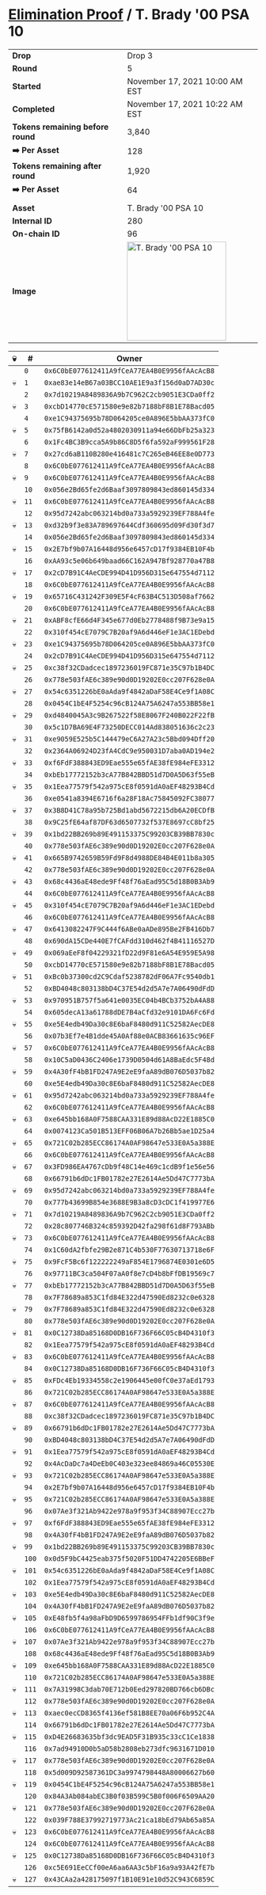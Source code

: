 # [Elimination Proof](./readme.md) / T. Brady &#039;00 PSA 10

|||
|---|---|
| **Drop** | Drop 3 |
| **Round** | 5 |
| **Started** | November 17, 2021 10:00 AM EST |
| **Completed** | November 17, 2021 10:22 AM EST |
| **Tokens remaining before round** | 3,840 |
| **➡️ Per Asset** | 128 |
| **Tokens remaining after round** | 1,920 |
| **➡️ Per Asset** | 64 |
| | |
| **Asset** | T. Brady &#039;00 PSA 10 |
| **Internal ID** | 280 |
| **On-chain ID** | 96 |
| **Image** | <img src="https://tcdn.blokpax.com/94d9199b-dc4c-4d85-8867-a5be74aa0913/d8c12aeebc7e3d7487d52e870b5492b7b97b8893497aca2535ec9595e1d157dc.jpg" height="200" alt="T. Brady &#039;00 PSA 10" /> |


| 💀 | # | Owner |
| --- | --- | --- |
|  | `0` | `0x6C0bE077612411A9fCeA77EA4B0E9956fAAcAcB8` |
| 💀 | `1` | `0xae83e14eB67a03BCC10AE1E9a3f156d0aD7AD30c` |
|  | `2` | `0x7d10219A8489836A9b7C962C2cb9051E3CDa0ff2` |
| 💀 | `3` | `0xcbD14770cE571580e9e82b7188bF8B1E78Bacd05` |
|  | `4` | `0xe1C94375695b78D064205ce0A896E5bbAA373fC0` |
| 💀 | `5` | `0x75fB6142a0d52a4802030911a94e66DbFb25a323` |
|  | `6` | `0x1Fc4BC3B9cca5A9b86C8D5f6fa592aF999561F28` |
| 💀 | `7` | `0x27cd6aB110B280e416481c7C265eB46EE8e0D773` |
|  | `8` | `0x6C0bE077612411A9fCeA77EA4B0E9956fAAcAcB8` |
| 💀 | `9` | `0x6C0bE077612411A9fCeA77EA4B0E9956fAAcAcB8` |
|  | `10` | `0x056e2Bd65fe2d6Baaf3097809843ed860145d334` |
| 💀 | `11` | `0x6C0bE077612411A9fCeA77EA4B0E9956fAAcAcB8` |
|  | `12` | `0x95d7242abc063214bd0a733a5929239EF788A4fe` |
| 💀 | `13` | `0xd32b9f3e83A789697644Cdf360695d09Fd30f3d7` |
|  | `14` | `0x056e2Bd65fe2d6Baaf3097809843ed860145d334` |
| 💀 | `15` | `0x2E7bf9b07A16448d956e6457cD17f9384EB10F4b` |
|  | `16` | `0xAA93c5e06b649baad66C162A947Bf928770a47B8` |
| 💀 | `17` | `0x2cD7B91C4AeCDE994D41D956D315e647554d7112` |
|  | `18` | `0x6C0bE077612411A9fCeA77EA4B0E9956fAAcAcB8` |
| 💀 | `19` | `0x65716C431242F309E5F4cF63B4C513D508af7662` |
|  | `20` | `0x6C0bE077612411A9fCeA77EA4B0E9956fAAcAcB8` |
| 💀 | `21` | `0xABF8cfE66d4F345e677d0Eb2778488f9B73e9a15` |
|  | `22` | `0x310f454cE7079C7B20af9A6d446eF1e3AC1EDebd` |
| 💀 | `23` | `0xe1C94375695b78D064205ce0A896E5bbAA373fC0` |
|  | `24` | `0x2cD7B91C4AeCDE994D41D956D315e647554d7112` |
| 💀 | `25` | `0xc38f32CDadcec1897236019FC871e35C97b1B4DC` |
|  | `26` | `0x778e503fAE6c389e90d0D19202E0cc207F628e0A` |
| 💀 | `27` | `0x54c6351226bE0aAda9f4842aDaF58E4Ce9f1A08C` |
|  | `28` | `0x0454C1bE4F5254c96cB124A75A6247a553BB58e1` |
| 💀 | `29` | `0xd4840045A3c9B267522f58E8067F240B022F22fB` |
|  | `30` | `0x5c1D7BA69E4F73250DECC014Ad838051636c2c23` |
| 💀 | `31` | `0xe9059E525b5C144479eC6A27A23c5Bbd094Dff20` |
|  | `32` | `0x2364A06924D23fA4CdC9e950031D7aba0AD194e2` |
| 💀 | `33` | `0xf6FdF388843ED9Eae555e65fAE38fE984eFE3312` |
|  | `34` | `0xbEb17772152b3cA77B842BBD51d7D0A5D63f55eB` |
| 💀 | `35` | `0x1Eea77579f542a975cE8f0591dA0aEF48293B4Cd` |
|  | `36` | `0xe0541a8394E6716f6a28F18Ac75845092FC38077` |
| 💀 | `37` | `0x3B8D41C78a95b725Bd1abd5672215db6A20ECDfB` |
|  | `38` | `0x9C25fE64af87DF63d6507732f537E8697cC8bf25` |
| 💀 | `39` | `0x1bd22BB269b89E491153375C99203CB39BB7830c` |
|  | `40` | `0x778e503fAE6c389e90d0D19202E0cc207F628e0A` |
| 💀 | `41` | `0x665B9742659B59Fd9F8d4988DE84B4E011b8a305` |
|  | `42` | `0x778e503fAE6c389e90d0D19202E0cc207F628e0A` |
| 💀 | `43` | `0x68c4436aE48ede9Ff48f76aEad95C5d18B0B3Ab9` |
|  | `44` | `0x6C0bE077612411A9fCeA77EA4B0E9956fAAcAcB8` |
| 💀 | `45` | `0x310f454cE7079C7B20af9A6d446eF1e3AC1EDebd` |
|  | `46` | `0x6C0bE077612411A9fCeA77EA4B0E9956fAAcAcB8` |
| 💀 | `47` | `0x6413082247F9C444f6ABe0aADe895Be2FB416Db7` |
|  | `48` | `0x690dA15CDe440E7fCAFdd310d462f4B41116527D` |
| 💀 | `49` | `0x069aEeF8f04229321fD22d9F81e6A54E959E5A98` |
|  | `50` | `0xcbD14770cE571580e9e82b7188bF8B1E78Bacd05` |
| 💀 | `51` | `0xBc0b37300cd2C9Cdaf5238782dF06A7Fc9540db1` |
|  | `52` | `0xBD4048c803138bD4C37E54d2d5A7e7A06490dFdD` |
| 💀 | `53` | `0x970951B757f5a641e0035EC04b4BCb3752bA4A88` |
|  | `54` | `0x605decA13a61788dDE7B4aCfd32e9101DA6Fc6Fd` |
| 💀 | `55` | `0xe5E4edb49Da30c8E6baF8480d911C52582AecDE8` |
|  | `56` | `0x07b3Ef7e4B1dde45A0Af88e0ACB83661635c96EF` |
| 💀 | `57` | `0x6C0bE077612411A9fCeA77EA4B0E9956fAAcAcB8` |
|  | `58` | `0x10C5aD0436C2406e1739D0504d61A8BaEdc5F48d` |
| 💀 | `59` | `0x4A30fF4bB1FD247A9E2eE9faA89dB076D5037b82` |
|  | `60` | `0xe5E4edb49Da30c8E6baF8480d911C52582AecDE8` |
| 💀 | `61` | `0x95d7242abc063214bd0a733a5929239EF788A4fe` |
|  | `62` | `0x6C0bE077612411A9fCeA77EA4B0E9956fAAcAcB8` |
| 💀 | `63` | `0xe645bb168A0F7588CAA331E89d88AcD22E1885C0` |
|  | `64` | `0x0074123Ca501B513EFF06B06A7b26Bb5ae1D25a4` |
| 💀 | `65` | `0x721C02b285ECC86174A0AF98647e533E0A5a388E` |
|  | `66` | `0x6C0bE077612411A9fCeA77EA4B0E9956fAAcAcB8` |
| 💀 | `67` | `0x3FD986EA4767cDb9f48C14e469c1cdB9f1e56e56` |
|  | `68` | `0x66791b6dDc1FB01782e27E2614Ae5Dd47C7773bA` |
| 💀 | `69` | `0x95d7242abc063214bd0a733a5929239EF788A4fe` |
|  | `70` | `0x777b43699B854e3688E9B3a8cD3cDC1f419977E6` |
| 💀 | `71` | `0x7d10219A8489836A9b7C962C2cb9051E3CDa0ff2` |
|  | `72` | `0x28c807746B324c859392D42fa298f61d8F793ABb` |
| 💀 | `73` | `0x6C0bE077612411A9fCeA77EA4B0E9956fAAcAcB8` |
|  | `74` | `0x1C60dA2fbfe29B2e871C4b530F77630713718e6F` |
| 💀 | `75` | `0x9FcF5Bc6f122222249aF854E1796874E0301e6D5` |
|  | `76` | `0x97711BC3ca504F07aA0f8e7cD4b8bFfDB19569c7` |
| 💀 | `77` | `0xbEb17772152b3cA77B842BBD51d7D0A5D63f55eB` |
|  | `78` | `0x7F78689a853C1fd84E322d47590Ed8232c0e6328` |
| 💀 | `79` | `0x7F78689a853C1fd84E322d47590Ed8232c0e6328` |
|  | `80` | `0x778e503fAE6c389e90d0D19202E0cc207F628e0A` |
| 💀 | `81` | `0x0C12738Da85168D0DB16F736F66C05cB4D4310f3` |
|  | `82` | `0x1Eea77579f542a975cE8f0591dA0aEF48293B4Cd` |
| 💀 | `83` | `0x6C0bE077612411A9fCeA77EA4B0E9956fAAcAcB8` |
|  | `84` | `0x0C12738Da85168D0DB16F736F66C05cB4D4310f3` |
| 💀 | `85` | `0xFDc4Eb19334558c2e1906445e00fC0e37aEd1793` |
|  | `86` | `0x721C02b285ECC86174A0AF98647e533E0A5a388E` |
| 💀 | `87` | `0x6C0bE077612411A9fCeA77EA4B0E9956fAAcAcB8` |
|  | `88` | `0xc38f32CDadcec1897236019FC871e35C97b1B4DC` |
| 💀 | `89` | `0x66791b6dDc1FB01782e27E2614Ae5Dd47C7773bA` |
|  | `90` | `0xBD4048c803138bD4C37E54d2d5A7e7A06490dFdD` |
| 💀 | `91` | `0x1Eea77579f542a975cE8f0591dA0aEF48293B4Cd` |
|  | `92` | `0x4AcDaDc7a4DeEb0C403e323ee84869a46C05530E` |
| 💀 | `93` | `0x721C02b285ECC86174A0AF98647e533E0A5a388E` |
|  | `94` | `0x2E7bf9b07A16448d956e6457cD17f9384EB10F4b` |
| 💀 | `95` | `0x721C02b285ECC86174A0AF98647e533E0A5a388E` |
|  | `96` | `0x07Ae3f321Ab9422e978a9f953f34C88907Ecc27b` |
| 💀 | `97` | `0xf6FdF388843ED9Eae555e65fAE38fE984eFE3312` |
|  | `98` | `0x4A30fF4bB1FD247A9E2eE9faA89dB076D5037b82` |
| 💀 | `99` | `0x1bd22BB269b89E491153375C99203CB39BB7830c` |
|  | `100` | `0x0d5F9bC4425eab375f5020F51DD4742205E6BBeF` |
| 💀 | `101` | `0x54c6351226bE0aAda9f4842aDaF58E4Ce9f1A08C` |
|  | `102` | `0x1Eea77579f542a975cE8f0591dA0aEF48293B4Cd` |
| 💀 | `103` | `0xe5E4edb49Da30c8E6baF8480d911C52582AecDE8` |
|  | `104` | `0x4A30fF4bB1FD247A9E2eE9faA89dB076D5037b82` |
| 💀 | `105` | `0xE48fb5f4a98aFbD9D6599786954FFb1df90C3f9e` |
|  | `106` | `0x6C0bE077612411A9fCeA77EA4B0E9956fAAcAcB8` |
| 💀 | `107` | `0x07Ae3f321Ab9422e978a9f953f34C88907Ecc27b` |
|  | `108` | `0x68c4436aE48ede9Ff48f76aEad95C5d18B0B3Ab9` |
| 💀 | `109` | `0xe645bb168A0F7588CAA331E89d88AcD22E1885C0` |
|  | `110` | `0x721C02b285ECC86174A0AF98647e533E0A5a388E` |
| 💀 | `111` | `0x7A31998C3dab70E712b0Eed297820BD766cb6DBc` |
|  | `112` | `0x778e503fAE6c389e90d0D19202E0cc207F628e0A` |
| 💀 | `113` | `0xaec0ecCD8365f4136ef581B8EE70a06F6b952C4A` |
|  | `114` | `0x66791b6dDc1FB01782e27E2614Ae5Dd47C7773bA` |
| 💀 | `115` | `0xD4E26683635bf3dc9EAD5F31B935c33cC1Ce1838` |
|  | `116` | `0x7ad94910D0b5aD58b2808eb273dfc9631671D010` |
| 💀 | `117` | `0x778e503fAE6c389e90d0D19202E0cc207F628e0A` |
|  | `118` | `0x5d009D92587361DC3a9974798448A80006627b60` |
| 💀 | `119` | `0x0454C1bE4F5254c96cB124A75A6247a553BB58e1` |
|  | `120` | `0x84A3Ab084abEC3B0f03B599C5B0f006F6509AA20` |
| 💀 | `121` | `0x778e503fAE6c389e90d0D19202E0cc207F628e0A` |
|  | `122` | `0x039F788E37992719773Ac21ca18bEd79Ab65a85A` |
| 💀 | `123` | `0x6C0bE077612411A9fCeA77EA4B0E9956fAAcAcB8` |
|  | `124` | `0x6C0bE077612411A9fCeA77EA4B0E9956fAAcAcB8` |
| 💀 | `125` | `0x0C12738Da85168D0DB16F736F66C05cB4D4310f3` |
|  | `126` | `0xc5E691EeCCf00eA6aa6AA3c5bF16a9a93A42fE7b` |
| 💀 | `127` | `0x43CAa2a428175097f1B10E91e10d52C943C6859C` |

